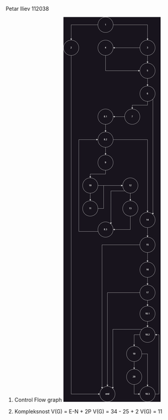 Petar Iliev 112038

1. Control Flow graph
![plot](control_flow_graph.drawio.png)


2. Kompleksnost
V(G) = E-N + 2P
V(G) = 34 - 25 + 2
V(G) = 11
